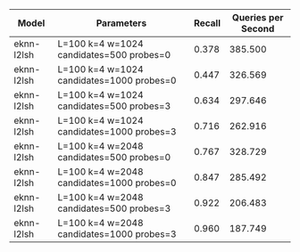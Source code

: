 |Model|Parameters|Recall|Queries per Second|
|---|---|---|---|
|eknn-l2lsh|L=100 k=4 w=1024 candidates=500 probes=0|0.378|385.500|
|eknn-l2lsh|L=100 k=4 w=1024 candidates=1000 probes=0|0.447|326.569|
|eknn-l2lsh|L=100 k=4 w=1024 candidates=500 probes=3|0.634|297.646|
|eknn-l2lsh|L=100 k=4 w=1024 candidates=1000 probes=3|0.716|262.916|
|eknn-l2lsh|L=100 k=4 w=2048 candidates=500 probes=0|0.767|328.729|
|eknn-l2lsh|L=100 k=4 w=2048 candidates=1000 probes=0|0.847|285.492|
|eknn-l2lsh|L=100 k=4 w=2048 candidates=500 probes=3|0.922|206.483|
|eknn-l2lsh|L=100 k=4 w=2048 candidates=1000 probes=3|0.960|187.749|
